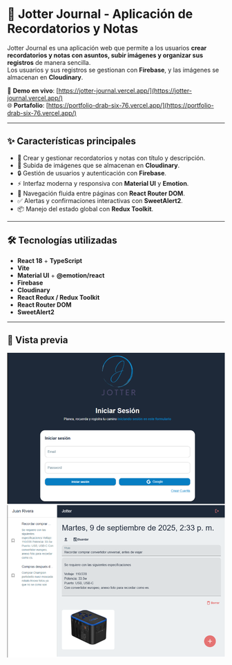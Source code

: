 # 📝 Jotter Journal - Aplicación de Recordatorios y Notas

Jotter Journal es una aplicación web que permite a los usuarios **crear recordatorios y notas con asuntos, subir imágenes y organizar sus registros** de manera sencilla.  
Los usuarios y sus registros se gestionan con **Firebase**, y las imágenes se almacenan en **Cloudinary**.

🔗 **Demo en vivo**: [https://jotter-journal.vercel.app/](https://jotter-journal.vercel.app/)  
🌐 **Portafolio**: [https://portfolio-drab-six-76.vercel.app/](https://portfolio-drab-six-76.vercel.app/)

---

## ✨ Características principales

- 📝 Crear y gestionar recordatorios y notas con título y descripción.  
- 📸 Subida de imágenes que se almacenan en **Cloudinary**.  
- 🔒 Gestión de usuarios y autenticación con **Firebase**.  
- ⚡ Interfaz moderna y responsiva con **Material UI** y **Emotion**.  
- 🔄 Navegación fluida entre páginas con **React Router DOM**.  
- ✅ Alertas y confirmaciones interactivas con **SweetAlert2**.  
- 📦 Manejo del estado global con **Redux Toolkit**.  

---

## 🛠️ Tecnologías utilizadas

- **React 18** + **TypeScript**  
- **Vite**  
- **Material UI** + **@emotion/react**  
- **Firebase** 
- **Cloudinary** 
- **React Redux / Redux Toolkit** 
- **React Router DOM**  
- **SweetAlert2**  

---

## 📸 Vista previa

![vista previa Jotter Journal](image.png)
![vista previa jotter](image-1.png)

